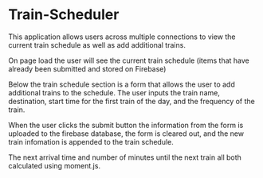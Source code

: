 # Train-Scheduler

This application allows users across multiple connections to view the current train schedule as well as add additional trains. 

On page load the user will see the current train schedule (items that have already been submitted and stored on Firebase)

Below the train schedule section is a form that allows the user to add additional trains to the schedule. The user inputs the train name, destination, start time for the first train of the day, and the frequency of the train.

When the user clicks the submit button the information from the form is uploaded to the firebase database, the form is cleared out, and the new train infomation is appended to the train schedule. 

The next arrival time and number of minutes until the next train all both calculated using moment.js.
